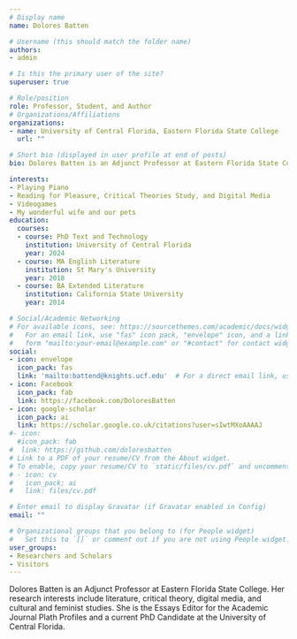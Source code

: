 ```yaml
---
# Display name
name: Dolores Batten

# Username (this should match the folder name)
authors:
- admin

# Is this the primary user of the site?
superuser: true

# Role/position
role: Professor, Student, and Author
# Organizations/Affiliations
organizations:
- name: University of Central Florida, Eastern Florida State College
  url: ""

# Short bio (displayed in user profile at end of posts)
bio: Dolores Batten is an Adjunct Professor at Eastern Florida State College. Her research interests include literature, critical theory, digital media, and cultural and feminist studies. She is the Essays Editor for the Academic Journal Plath Profiles and a current PhD Candidate at the University of Central Florida.

interests:
- Playing Piano
- Reading for Pleasure, Critical Theories Study, and Digital Media
- Videogames
- My wonderful wife and our pets
education:
  courses:
  - course: PhD Text and Technology
    institution: University of Central Florida
    year: 2024
  - course: MA English Literature
    institution: St Mary's University
    year: 2018
  - course: BA Extended Literature
    institution: California State University
    year: 2014

# Social/Academic Networking
# For available icons, see: https://sourcethemes.com/academic/docs/widgets/#icons
#   For an email link, use "fas" icon pack, "envelope" icon, and a link in the
#   form "mailto:your-email@example.com" or "#contact" for contact widget.
social:
- icon: envelope
  icon_pack: fas
  link: 'mailto:battend@knights.ucf.edu'  # For a direct email link, use "mailto:test@example.org".
- icon: Facebook
  icon_pack: fab
  link: https://facebook.com/DoloresBatten
- icon: google-scholar
  icon_pack: ai
  link: https://scholar.google.co.uk/citations?user=sIwtMXoAAAAJ
#- icon:
  #icon_pack: fab
#  link: https://github.com/doloresbatten
# Link to a PDF of your resume/CV from the About widget.
# To enable, copy your resume/CV to `static/files/cv.pdf` and uncomment the lines below.  
# - icon: cv
#   icon_pack: ai
#   link: files/cv.pdf

# Enter email to display Gravatar (if Gravatar enabled in Config)
email: ""

# Organizational groups that you belong to (for People widget)
#   Set this to `[]` or comment out if you are not using People widget.  
user_groups:
- Researchers and Scholars
- Visitors
---
```


Dolores Batten is an Adjunct Professor at Eastern Florida State College. Her research interests include literature, critical theory, digital media, and cultural and feminist studies. She is the Essays Editor for the Academic Journal Plath Profiles and a current PhD Candidate at the University of Central Florida.
